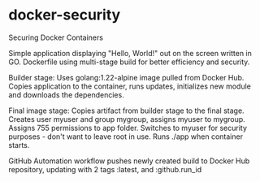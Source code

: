# docker-security
Securing Docker Containers

Simple application displaying "Hello, World!" out on the screen written in GO.
Dockerfile using multi-stage build for better efficiency and security.

Builder stage: 
Uses golang:1.22-alpine image pulled from Docker Hub.
Copies application to the container, runs updates, initializes new module and downloads the dependencies.

Final image stage:
Copies artifact from builder stage to the final stage.
Creates user myuser and group mygroup, assigns myuser to mygroup. Assigns 755 permissions to app folder.
Switches to myuser for security purposes - don't want to leave root in use.
Runs ./app when container starts.

GitHub Automation workflow pushes newly created build to Docker Hub repository, updating with 2 tags :latest, and :github.run_id